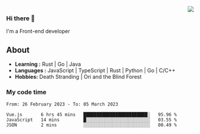 <img align='right' src="https://github-readme-stats.vercel.app/api?username=strugglebak&show_icons=true">

### Hi there 👋

I'm a Front-end developer

## About

-  **Learning :** Rust | Go | Java
-  **Languages :** JavaScript | TypeScript | Rust | Python | Go | C/C++
-  **Hobbies:** Death Stranding | Ori and the Blind Forest

### My code time

<!--START_SECTION:waka-->

```text
From: 26 February 2023 - To: 05 March 2023

Vue.js       6 hrs 45 mins   ████████████████████████░   95.96 %
JavaScript   14 mins         █░░░░░░░░░░░░░░░░░░░░░░░░   03.55 %
JSON         2 mins          ░░░░░░░░░░░░░░░░░░░░░░░░░   00.49 %
```

<!--END_SECTION:waka-->
